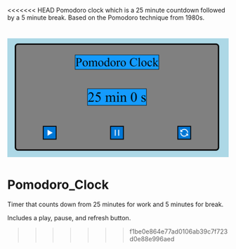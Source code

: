 <<<<<<< HEAD
Pomodoro clock which is a 25 minute countdown followed by a 5 minute break.
Based on the Pomodoro technique from 1980s.

![Pomodoro](pomodoro.png?raw=true)
=======
# Pomodoro_Clock

Timer that counts down from 25 minutes for work and 5 minutes for break.

Includes a play, pause, and refresh button.
>>>>>>> f1be0e864e77ad0106ab39c7f723d0e88e996aed

